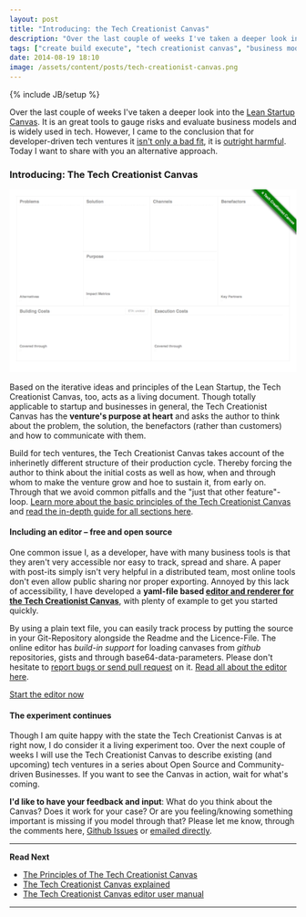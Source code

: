 ```yaml
---
layout: post
title: "Introducing: the Tech Creationist Canvas"
description: "Over the last couple of weeks I've taken a deeper look into the [Lean Startup Canvas](http://practicetrumpstheory.com/2012/02/why-lean-canvas/). It is an great tools to gauge risks and evaluate business models and is widely used in tech. However, I came to the conclusion that for developer-driven tech ventures it [isn't only a bad fit](/2014/07/21/warning-lean-startup-canvas-may-derail-your-tech-venture), it is [outright harmful](/2014/07/28/lean-startup-canvas-the-wrong-tool). Today I want to share with you an alternative approach."
tags: ["create build execute", "tech creationist canvas", "business model canvas", "cbe", "lean startup canvas", "lean startup"]
date: 2014-08-19 18:10
image: /assets/content/posts/tech-creationist-canvas.png
---
```

{% include JB/setup %}


Over the last couple of weeks I've taken a deeper look into the [Lean Startup Canvas](http://practicetrumpstheory.com/2012/02/why-lean-canvas/). It is an great tools to gauge risks and evaluate business models and is widely used in tech. However, I came to the conclusion that for developer-driven tech ventures it [isn't only a bad fit](/2014/07/21/warning-lean-startup-canvas-may-derail-your-tech-venture), it is [outright harmful](/2014/07/28/lean-startup-canvas-the-wrong-tool). Today I want to share with you an alternative approach.

### Introducing: The Tech Creationist Canvas

[![The Tech Creationist Canvas](/assets/content/posts/tech-creationist-canvas.png)](/assets/content/posts/tech-creationist-canvas.png)

Based on the iterative ideas and principles of the Lean Startup, the Tech Creationist Canvas, too, acts as a living document. Though totally applicable to startup and businesses in general, the Tech Creationist Canvas has the **venture's purpose at heart** and asks the author to think about the problem, the solution, the benefactors (rather than customers) and how to communicate with them.

Build for tech ventures, the Tech Creationist Canvas takes account of the inherinetly different structure of their production cycle. Thereby forcing the author to think about the initial costs as well as how, when and through whom to make the venture grow and hoe to sustain it, from early on. Through that we avoid common pitfalls and the "just that other feature"-loop. [Learn more about the basic principles of the Tech Creationist Canvas](/2014/08/19/tech-creationist-canvas-the-principles/) and [read the in-depth guide for all sections here](/2014/08/19/tech-creationist-canvas-explained/).

#### Including an editor – free and open source

One common issue I, as a developer, have with many business tools is that they aren't very accessible nor easy to track, spread and share. A paper with post-its simply isn't very helpful in a distributed team, most online tools don't even allow public sharing nor proper exporting. Annoyed by this lack of accessibility, I have developed a **yaml-file based [editor and renderer for the Tech Creationist Canvas](http://cavans.create-build-execute.com/)**, with plenty of example to get you started quickly.

By using a plain text file, you can easily track process by putting the source in your Git-Repository alongside the Readme and the Licence-File. The online editor has _build-in support_ for loading canvases from _github_ repositories, gists and through base64-data-parameters. Please don't hesitate to [report bugs or send pull request](https://github.com/ligthyear/tech-creationist-canvas) on it. [Read all about the editor here](/2014/08/19/the-tech-creationist-canvas-editor/).

<p class="centered">
    <a href='http://canvas.create-build-execute.com' taget="_blank" class="cta-button"> Start the editor now</a>
</p>

#### The experiment continues

Though I am quite happy with the state the Tech Creationist Canvas is at right now, I do consider it a living experiment too. Over the next couple of weeks I will use the Tech Creationist Canvas to describe existing (and upcoming) tech ventures in a series about Open Source and Community-driven Businesses. If you want to see the Canvas in action, wait for what's coming.

**I'd like to have your feedback and input**: What do you think about the Canvas? Does it work for your case? Or are you feeling/knowing something important is missing if you model through that? Please let me know, through the comments here, [Github Issues](https://github.com/ligthyear/tech-creationist-canvas/issues) or [emailed directly](mailto:ben[at]create-build-execute[dot]com).

---

**Read Next**

 - [The Principles of The Tech Creationist Canvas](/2014/08/19/tech-creationist-canvas-the-principles/)
 - [The Tech Creationist Canvas explained](/2014/08/19/tech-creationist-canvas-explained/)
 - [The Tech Creationist Canvas editor user manual](/2014/08/19/the-tech-creationist-canvas-editor/)

---




